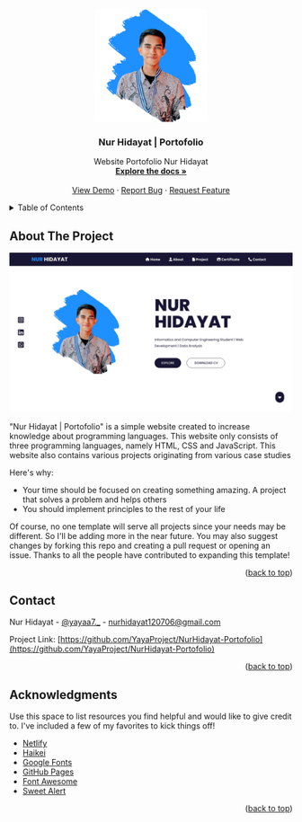 <a name="readme-top"></a>

<!-- PROJECT LOGO -->
<br />
<div align="center">
  <a href="https://github.com/YayaProject/NurHidayat-Portofolio">
    <img src="image/image-main/profile.png" alt="Logo" width="200" height="200">
  </a>

  <h3 align="center">Nur Hidayat | Portofolio</h3>

  <p align="center">
    Website Portofolio Nur Hidayat
    <br />
    <a href="https://github.com/YayaProject/NurHidayat-Portofolio"><strong>Explore the docs »</strong></a>
    <br />
    <br />
    <a href="https://github.com/YayaProject/NurHidayat-Portofolio">View Demo</a>
    ·
    <a href="https://github.com/YayaProject/NurHidayat-Portofolio">Report Bug</a>
    ·
    <a href="https://github.com/YayaProject/NurHidayat-Portofolio">Request Feature</a>
  </p>
</div>



<!-- TABLE OF CONTENTS -->
<details>
  <summary>Table of Contents</summary>
  <ol>
    <li>
      <a href="#about-the-project">About The Project</a>
    </li>
    <li><a href="#contact">Contact</a></li>
    <li><a href="#acknowledgments">Acknowledgments</a></li>
  </ol>
</details>



<!-- ABOUT THE PROJECT -->
## About The Project

[![Product Name Screen Shot][product-screenshot]](https://example.com)

"Nur Hidayat | Portofolio" is a simple website created to increase knowledge about programming languages. This website only consists of three programming languages, namely HTML, CSS and JavaScript. This website also contains various projects originating from various case studies

Here's why:
* Your time should be focused on creating something amazing. A project that solves a problem and helps others
* You should implement principles to the rest of your life

Of course, no one template will serve all projects since your needs may be different. So I'll be adding more in the near future. You may also suggest changes by forking this repo and creating a pull request or opening an issue. Thanks to all the people have contributed to expanding this template!

<p align="right">(<a href="#readme-top">back to top</a>)</p>



## Contact

Nur Hidayat - [@yayaa7._](https://www.instagram.com/yayaa7._) - nurhidayat120706@gmail.com

Project Link: [https://github.com/YayaProject/NurHidayat-Portofolio](https://github.com/YayaProject/NurHidayat-Portofolio)

<p align="right">(<a href="#readme-top">back to top</a>)</p>



<!-- ACKNOWLEDGMENTS -->
## Acknowledgments

Use this space to list resources you find helpful and would like to give credit to. I've included a few of my favorites to kick things off!

* [Netlify](https://www.netlify.com/)
* [Haikei](https://haikei.app/)
* [Google Fonts](https://fonts.google.com/)
* [GitHub Pages](https://pages.github.com)
* [Font Awesome](https://fontawesome.com)
* [Sweet Alert](https://sweetalert2.github.io/)

<p align="right">(<a href="#readme-top">back to top</a>)</p>



<!-- MARKDOWN LINKS & IMAGES -->
<!-- https://www.markdownguide.org/basic-syntax/#reference-style-links -->
[contributors-shield]: https://img.shields.io/github/contributors/YayaProject/NurHidayat-Portofolio.svg?style=for-the-badge
[contributors-url]: https://github.com/YayaProject/NurHidayat-Portofolio/graphs/contributors
[forks-shield]: https://img.shields.io/github/forks/YayaProject/Nurhidayat-Portofolio.svg?style=for-the-badge
[forks-url]: https://github.com/YayaProject/NurHidayat-Portofolio/network/members
[stars-shield]: https://img.shields.io/github/stars/YayaProject/NurHidayat-Portofolio.svg?style=for-the-badge
[stars-url]: https://github.com/YayaProject/NurHidayat-Portofolio/stargazers
[issues-shield]: https://img.shields.io/github/issues/YayaProject/NurHidayat-Portofolio.svg?style=for-the-badge
[issues-url]: https://github.com/YayaProject/NurHidayat-Portofolio/issues
[product-screenshot]: image/image-main/home-page.jpg
[Next.js]: https://img.shields.io/badge/next.js-000000?style=for-the-badge&logo=nextdotjs&logoColor=white

